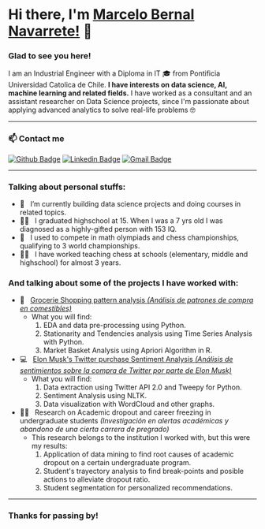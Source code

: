 # Hi there, I'm [Marcelo Bernal Navarrete!](https://github.com/msbernal/) 👋

### Glad to see you here! &nbsp;

I am an Industrial Engineer with a Diploma in IT 🎓 from Pontificia Universidad Catolica de Chile. **I have interests on data science, AI, machine learning and related fields.** I have worked as a consultant and an assistant researcher on Data Science projects, since I'm passionate about applying advanced analytics to solve real-life problems 🤓

---

### 📫 Contact me
[![Github Badge](https://img.shields.io/badge/-Github-000?style=flat-square&logo=Github&logoColor=white)](https://github.com/msbernal)
[![Linkedin Badge](https://img.shields.io/badge/-LinkedIn-0e76a8?style=flat-square&logo=Linkedin&logoColor=white)](https://www.linkedin.com/in/marcelo-bernal-navarrete/)
[![Gmail Badge](https://img.shields.io/badge/-Gmail-c14438?style=flat-square&logo=Gmail&logoColor=white)](mailto:msbernal@uc.cl)

---

### Talking about personal stuffs:

- 🚀 &nbsp; I’m currently building data science projects and doing courses in related topics.
- 👨‍🎓 &nbsp; I graduated highschool at 15. When I was a 7 yrs old I was diagnosed as a highly-gifted person with 153 IQ.
- 👾 &nbsp; I used to compete in math olympiads and chess championships, qualifying to 3 world championships.
- 👨‍🏫 &nbsp; I have worked teaching chess at schools (elementary, middle and highschool) for almost 3 years.

### And talking about some of the projects I have worked with:

- 🍕 &nbsp; [Grocerie Shopping pattern analysis *(Análisis de patrones de compra en comestibles)*](https://github.com/msbernal/groceries_analysis)
  - What you will find:
    1. EDA and data pre-processing using Python.
    2. Stationarity and Tendencies analysis using Time Series Analysis with Python. 
    3. Market Basket Analysis using Apriori Algorithm in R.
- 💻 &nbsp; [Elon Musk's Twitter purchase Sentiment Analysis *(Análisis de sentimientos sobre la compra de Twitter por parte de Elon Musk)*](https://github.com/msbernal/twitter_purchase_analysis)
  - What you will find:
    1. Data extraction using Twitter API 2.0 and Tweepy for Python.
    2. Sentiment Analysis using NLTK.  
    3. Data visualization with WordCloud and other graphs.
- 👩‍🎓 &nbsp; Research on Academic dropout and career freezing in undergraduate students *(Investigación en alertas académicas y abandono de una cierta carrera de pregrado)*
  - This research belongs to the institution I worked with, but this were my results:
    1. Application of data mining to find root causes of academic dropout on a certain undergraduate program. 
    2. Student's trayectory analysis to find break-points and posible actions to alleviate dropout ratio. 
    3. Student segmentation for personalized recommendations. 

---

### Thanks for passing by!
